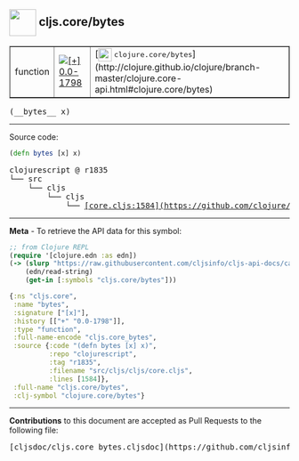 ## <img width="48px" valign="middle" src="http://i.imgur.com/Hi20huC.png"> cljs.core/bytes

 <table border="1">
<tr>

<td>function</td>
<td><a href="https://github.com/cljsinfo/cljs-api-docs/tree/0.0-1798"><img valign="middle" alt="[+] 0.0-1798" src="https://img.shields.io/badge/+-0.0--1798-lightgrey.svg"></a> </td>
<td>
[<img height="24px" valign="middle" src="http://i.imgur.com/1GjPKvB.png"> <samp>clojure.core/bytes</samp>](http://clojure.github.io/clojure/branch-master/clojure.core-api.html#clojure.core/bytes)
</td>
</tr>
</table>

 <samp>
(__bytes__ x)<br>
</samp>

---





Source code:

```clj
(defn bytes [x] x)
```

 <pre>
clojurescript @ r1835
└── src
    └── cljs
        └── cljs
            └── <ins>[core.cljs:1584](https://github.com/clojure/clojurescript/blob/r1835/src/cljs/cljs/core.cljs#L1584)</ins>
</pre>


---

__Meta__ - To retrieve the API data for this symbol:

```clj
;; from Clojure REPL
(require '[clojure.edn :as edn])
(-> (slurp "https://raw.githubusercontent.com/cljsinfo/cljs-api-docs/catalog/cljs-api.edn")
    (edn/read-string)
    (get-in [:symbols "cljs.core/bytes"]))
```

```clj
{:ns "cljs.core",
 :name "bytes",
 :signature ["[x]"],
 :history [["+" "0.0-1798"]],
 :type "function",
 :full-name-encode "cljs.core_bytes",
 :source {:code "(defn bytes [x] x)",
          :repo "clojurescript",
          :tag "r1835",
          :filename "src/cljs/cljs/core.cljs",
          :lines [1584]},
 :full-name "cljs.core/bytes",
 :clj-symbol "clojure.core/bytes"}

```

---

__Contributions__ to this document are accepted as Pull Requests to the following file:

 <pre>
[cljsdoc/cljs.core_bytes.cljsdoc](https://github.com/cljsinfo/cljs-api-docs/blob/master/cljsdoc/cljs.core_bytes.cljsdoc)
</pre>

